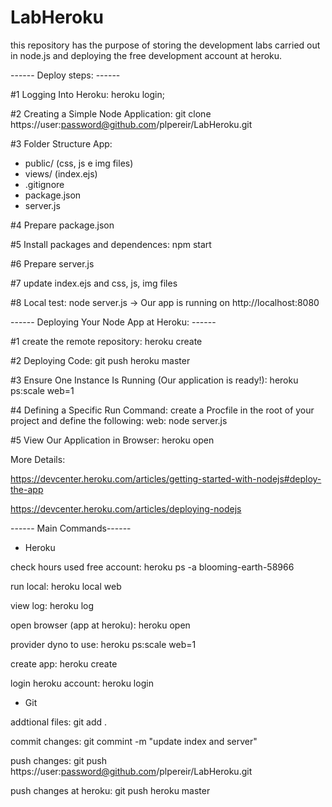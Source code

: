 # LabHeroku
this repository has the purpose of storing the development labs carried out in node.js and deploying the free development account at heroku.

------ Deploy steps: ------

#1 Logging Into Heroku:
heroku login;

#2 Creating a Simple Node Application:
git clone https://user:password@github.com/plpereir/LabHeroku.git

#3 Folder Structure App:
- public/ (css, js e img files)
- views/ (index.ejs)
- .gitignore
- package.json
- server.js

#4 Prepare package.json

#5 Install packages and dependences: npm start

#6 Prepare server.js

#7 update index.ejs and css, js, img files

#8 Local test:
node server.js -> Our app is running on http://localhost:8080

------ Deploying Your Node App at Heroku: ------

#1 create the remote repository:
heroku create

#2 Deploying Code: 
git push heroku master

#3 Ensure One Instance Is Running (Our application is ready!):
heroku ps:scale web=1

#4 Defining a Specific Run Command:
create a Procfile in the root of your project and define the following:
web: node server.js

#5 View Our Application in Browser:
heroku open


More Details:

https://devcenter.heroku.com/articles/getting-started-with-nodejs#deploy-the-app

https://devcenter.heroku.com/articles/deploying-nodejs


------ Main Commands------

- Heroku

check hours used free account:
heroku ps -a blooming-earth-58966

run local:
heroku local web

view log:
heroku log

open browser (app at heroku):
heroku open

provider dyno to use:
heroku ps:scale web=1

create app:
heroku create

login heroku account:
heroku login


- Git

addtional files:
git add .

commit changes:
git commint -m "update index and server"

push changes:
git push https://user:password@github.com/plpereir/LabHeroku.git

push changes at heroku:
git push heroku master




